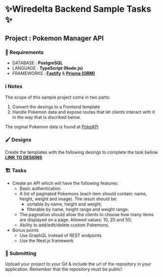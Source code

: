 # ✨Wiredelta Backend Sample Tasks ✨
## Project : Pokemon Manager API

### 🚨 Requirements
- DATABASE : **PostgreSQL**
- LANGUAGE : **TypeScript (Node.js)**
- FRAMEWORKS : **[Fastify](https://www.npmjs.com/package/fastify)** & **[Prisma (ORM)](https://www.prisma.io/)**

### ℹ️ Notes
The scope of this sample project come in two parts: 
1) Convert the desings to a Frontend template
2) Handle Pokemon data and expose routes that let clients interact with it in the way that is discribed below. 

The orginal Pokemon data is found at [PokeAPI](https://pokeapi.co/docs/v2)

### 🖌️ Designs
Create the templates with the following desings to complete the task bellow
**[LINK TO DESIGNS](https://xd.adobe.com/view/1272d0ac-14ff-4397-a0a4-9a3b766628f0-4721/)**

### 🏗️ Tasks
- Create an API which will have the following features:
  - Basic authentication
  - A list of paginated Pokemons (each item should contain: name, height, weight and image). The result should be:
    - sortable by name, height and weight;
    - filterable by name, height range and weight range.
  - The pagination should allow the clients to choose how many items are displayed on a page. Allowed values: 10, 20 and 50;
  - Ability to add/edit/delete custom Pokemons.
- Bonus points
  - Use GraphQL instead of REST endpoints
  - Use the Nest.js framework
  
### 📨 Submitting
Upload your project to your Git & include the url of the repository in your application. Remember that the repository must be public!
